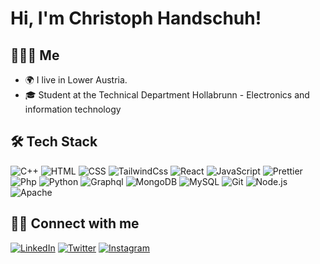 # Hi, I'm Christoph Handschuh!

## 👨🏻‍💻  Me
- 🌍 I live in Lower Austria.
- 🎓 Student at the Technical Department Hollabrunn - Electronics and information technology

## 🛠 Tech Stack

![C++]([https://img.shields.io/badge/C++?&logo=HTML5&style=flat-square)
![HTML](https://img.shields.io/badge/-HTML-000?&logo=HTML5&style=flat-square)
![CSS](https://img.shields.io/badge/-CSS-000?&logo=CSS3&style=flat-square)
![TailwindCss](https://img.shields.io/badge/-Tailwind%20CSS-000?&logo=Tailwind%20CSS&style=flat-square)
![React](https://img.shields.io/badge/-React-000?&logo=React&style=flat-square)
![JavaScript](https://img.shields.io/badge/-JavaScript-000?logo=JavaScript&style=flat-square)
![Prettier](https://img.shields.io/badge/-Prettier-000?&logo=Prettier&style=flat-square)
![Php](https://img.shields.io/badge/-PHP-000?&logo=PHP&style=flat-square)
![Python](https://img.shields.io/badge/-Python-000?&logo=Python&style=flat-square)
![Graphql](https://img.shields.io/badge/-Graphql-000?&logo=Graphql&style=flat-square)
![MongoDB](https://img.shields.io/badge/-MongoDB-000?&logo=mongodb&style=flat-square)
![MySQL](https://img.shields.io/badge/-MySQL-000?&logo=mysql&logoColor=FFFFFF&style=flat-square)
![Git](https://img.shields.io/badge/-Git-000?&logo=git&style=flat-square)
![Node.js](https://img.shields.io/badge/-Node.js-000?&logo=node.js&style=flat-square)
![Apache](https://img.shields.io/badge/-Apache-000?&logo=Apache&style=flat-square)

## 🤝🏻 Connect with me
[![LinkedIn](https://img.shields.io/badge/linkedin-0077B5?style=for-the-badge&logo=linkedin&logoColor=white)](https://www.linkedin.com/in/nisslmarkus/)
[![Twitter](https://img.shields.io/badge/twitter-000?style=for-the-badge&logo=twitter&logoColor=white)](https://twitter.com/markusnissl)
[![Instagram](https://img.shields.io/badge/instagram-E4405F?style=for-the-badge&logo=instagram&logoColor=white)](https://www.instagram.com/markus.nissl/)
